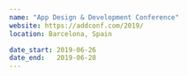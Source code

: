 ```yaml
---
name: "App Design & Development Conference"
website: https://addconf.com/2019/
location: Barcelona, Spain

date_start: 2019-06-26
date_end:   2019-06-28
---
```

